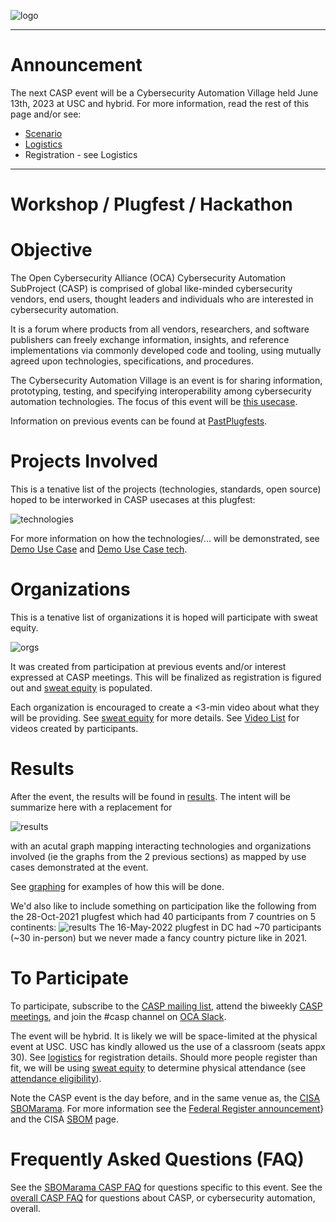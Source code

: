 ![logo](../../../Images/Casp-landscape3.png)

---

# Announcement

The next CASP event will be a Cybersecurity Automation Village
held June 13th, 2023 at USC and hybrid.
For more information, read the rest of this page and/or see:
* [Scenario](./UseCases/README.md)
* [Logistics](./logistics.md)
* Registration - see Logistics

---


# Workshop / Plugfest / Hackathon

# Objective
The Open Cybersecurity Alliance (OCA) Cybersecurity Automation SubProject (CASP) is comprised of global like-minded cybersecurity vendors, end users, thought leaders and individuals who are interested in cybersecurity automation.

It is a forum where products from all vendors, researchers, and software publishers can freely exchange information, insights, and reference implementations via commonly developed code and tooling, using mutually agreed upon technologies, specifications, and procedures.

The Cybersecurity Automation Village is an event is for 
sharing information, prototyping, testing, 
and specifying interoperability among cybersecurity automation technologies.
The focus of this event will be [this usecase](./UseCases/README.md).

Information on previous events can be found at
[PastPlugfests](../../PastPlugfests/).

# Projects Involved
This is a tenative list of the projects (technologies, standards, open source) hoped to be interworked
in CASP usecases at this plugfest:

![technologies](../../../Images/CASP_technologies.png)

For more information on how the technologies/... will be demonstrated,
see [Demo Use Case](./UseCases/README.md)
and [Demo Use Case tech](./UseCases/use_case_tech.md).

# Organizations
This is a tenative list of organizations it is hoped will participate
with sweat equity.

![orgs](../../../Images/CASP_orgs2.png)

It was created from participation at previous events and/or interest
expressed at CASP meetings.
This will be finalized as registration is figured out and
[sweat equity](./SweatEquity/README.md) is populated.

Each organization is encouraged to create a <3-min video about
what they will be providing. 
See [sweat equity](./SweatEquity/README.md)
for more details.
See [Video List](./SweatEquity/video_list.md) for videos created by 
participants.

# Results
After the event, the results will be found in [results](./Results/README.md).
The intent will be summarize here with a replacement for

![results](../../../Images/BigPictureConnections.png)

with an acutal graph mapping interacting technologies 
and organizations involved (ie the graphs from the 2 previous sections)
as mapped by use cases demonstrated at the event.

See [graphing](./SweatEquity/graphing_results.md) for examples of how this will be done.

We'd also like to include something on participation 
like the following from the 28-Oct-2021 plugfest which had 
40 participants from 7 countries on 5 continents:
![results](../../../Images/7_countries.png)
The 16-May-2022 plugfest in DC had ~70 participants (~30 in-person)
but we never made a fancy country picture like in 2021.

# To Participate
To participate, subscribe to the
[CASP mailing list](https://lists.oasis-open-projects.org/g/oca-casp),
attend the biweekly
[CASP meetings](https://lists.oasis-open-projects.org/g/oca-casp/calendar),
and join the #casp channel on [OCA Slack](https://app.slack.com).

The event will be hybrid.
It is likely we will be space-limited 
at the physical event at USC.
USC has kindly allowed us the use of a classroom
(seats appx 30).
See [logistics](./logistics.md)
for registration details.
Should more people register
than fit, we will be using 
[sweat equity](./faq.md#what-is-sweat-equity)
to determine physical attendance
(see [attendance eligibility](./faq.md#how-will-physical-attendance-be-determined)).

Note the CASP event is the day before, and in the same venue as, 
the [CISA SBOMarama](https://www.cisa.gov/news-events/events/sbom-rama).
For more information see the
[Federal Register announcement](https://www.federalregister.gov/documents/2023/05/22/2023-10825/2023-cisa-sbom-a-rama)} 
and the CISA [SBOM](https://www.cisa.gov/sbom) page.

# Frequently Asked Questions (FAQ)
See the [SBOMarama CASP FAQ](faq.md) for questions 
specific to this event. 
See the [overall CASP FAQ](../../CASP-FAQ.md) for questions 
about CASP, or cybersecurity automation, overall.
